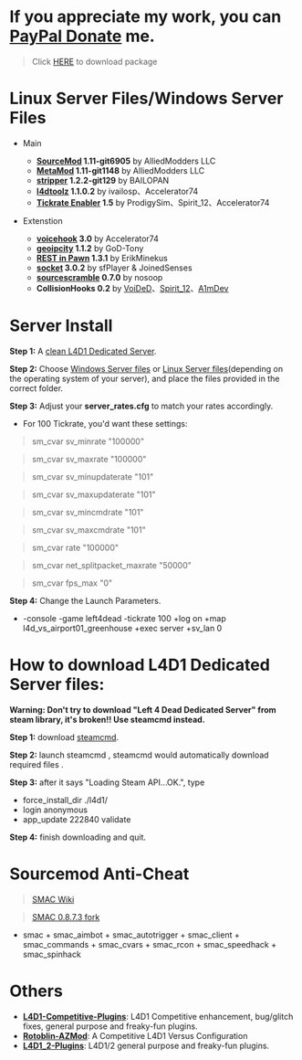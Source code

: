 # If you appreciate my work, you can [PayPal Donate](https://paypal.me/Harry0215?locale.x=zh_TW) me.
> Click [HERE](https://github.com/fbef0102/L4D1-Server4Dead/releases) to download package
# Linux Server Files/Windows Server Files
* Main
	* <b>[SourceMod](https://www.sourcemod.net/downloads.php?branch=1.11-dev) 			1.11-git6905</b> 	    by AlliedModders LLC
	* <b>[MetaMod](https://www.sourcemm.net/downloads.php?branch=1.11-dev) 			1.11-git1148</b> 	    by AlliedModders LLC
	* <b>[stripper](https://www.bailopan.net/stripper/snapshots/1.2/) 			1.2.2-git129</b> 		by BAILOPAN
	* <b>[l4dtoolz](https://github.com/Accelerator74/l4dtoolz/releases) 			1.1.0.2</b> 		    by ivailosp、Accelerator74
	* <b>[Tickrate Enabler](https://github.com/accelerator74/Tickrate-Enabler/releases)	1.5</b> 	    		by ProdigySim、Spirit_12、Accelerator74

* Extenstion
	* <b>[voicehook](https://forums.alliedmods.net/showthread.php?t=279231)	 		3.0</b> 	    		by Accelerator74
	* <b>[geoipcity](https://forums.alliedmods.net/showthread.php?t=132470) 			1.1.2</b> 				by GoD-Tony
	* <b>[REST in Pawn](https://github.com/ErikMinekus/sm-ripext/releases)		1.3.1</b>				by ErikMinekus
	* <b>[socket](https://github.com/JoinedSenses/sm-ext-socket/releases)				3.0.2</b>				by sfPlayer & JoinedSenses
	* <b>[sourcescramble](https://github.com/nosoop/SMExt-SourceScramble/releases) 	0.7.0</b> 				by nosoop
	* <b>CollisionHooks	 	0.2</b> 				by [VoiDeD](https://forums.alliedmods.net/showthread.php?t=197815)、[Spirit_12](https://github.com/Satanic-Spirit/Collisionhook)、[A1mDev](https://github.com/L4D-Community/Collisionhook/tree/fix-windows)
# Server Install
**Step 1:** A [clean L4D1 Dedicated Server](https://github.com/fbef0102/L4D1-Server4Dead/blob/master/README.md#how-to-download-l4d1-dedicated-server-files).

**Step 2:** Choose [Windows Server files](https://github.com/fbef0102/L4D1-Server4Dead/releases/download/v4.0/Windows_Server_files.zip) or [Linux Server files](https://github.com/fbef0102/L4D1-Server4Dead/releases/download/v4.0/Linux_Server_files.zip)(depending on the operating system of your server), and place the files provided in the correct folder.

**Step 3:** Adjust your **server_rates.cfg** to match your rates accordingly.  
* For 100 Tickrate, you'd want these settings:
>sm_cvar sv_minrate 			"100000"

>sm_cvar sv_maxrate 			"100000"

>sm_cvar sv_minupdaterate 		"101"

>sm_cvar sv_maxupdaterate 		"101"

>sm_cvar sv_mincmdrate 			"101"

>sm_cvar sv_maxcmdrate 			"101"

>sm_cvar rate				"100000"

>sm_cvar net_splitpacket_maxrate "50000"

>sm_cvar fps_max    "0"


**Step 4:** Change the Launch Parameters.
  * -console -game left4dead -tickrate 100 +log on +map l4d_vs_airport01_greenhouse +exec server +sv_lan 0

# How to download L4D1 Dedicated Server files:
**Warning: Don't try to download "Left 4 Dead Dedicated Server" from steam library, it's broken!! Use steamcmd instead.**

**Step 1:** download [steamcmd](https://developer.valvesoftware.com/wiki/SteamCMD).

**Step 2:** launch steamcmd , steamcmd would automatically download required files .

**Step 3:** after it says "Loading Steam API...OK.", type
* force_install_dir ./l4d1/
* login anonymous
* app_update 222840 validate

**Step 4:** finish downloading and quit.

# Sourcemod Anti-Cheat
> [SMAC Wiki](https://github.com/Silenci0/SMAC/wiki)

> [SMAC 0.8.7.3 fork](https://github.com/Silenci0/SMAC)
* smac + smac_aimbot + smac_autotrigger + smac_client + smac_commands + smac_cvars + smac_rcon + smac_speedhack + smac_spinhack

# Others
* <b>[L4D1-Competitive-Plugins](https://github.com/fbef0102/L4D1-Competitive-Plugins)</b>: L4D1 Competitive enhancement, bug/glitch fixes, general purpose and freaky-fun plugins.
* <b>[Rotoblin-AZMod](https://github.com/fbef0102/Rotoblin-AZMod)</b>: A Competitive L4D1 Versus Configuration
* <b>[L4D1_2-Plugins](https://github.com/fbef0102/L4D1_2-Plugins)</b>: L4D1/2 general purpose and freaky-fun plugins.
